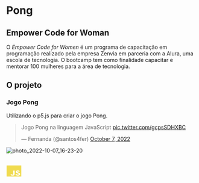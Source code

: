 # Pong
<h2>Empower Code for Woman</h2>
<p>O <em>Empower Code for Women</em> é um programa de capacitação em programação realizado pela empresa Zenvia em parceria com a Alura, uma escola de tecnologia. O bootcamp tem como finalidade capacitar e mentorar 100 mulheres para a área de tecnologia.</p>

##

<h2>O projeto</h2>
<h3>Jogo Pong</h3>
<p>Utilizando o p5.js para criar o jogo Pong.</p>
<blockquote class="twitter-tweet"><p lang="pt" dir="ltr">Jogo Pong na linguagem JavaScript <a href="https://t.co/gcpsSDHXBC">pic.twitter.com/gcpsSDHXBC</a></p>&mdash; Fernanda (@santos4fer) <a href="https://twitter.com/santos4fer/status/1578465221139890176?ref_src=twsrc%5Etfw">October 7, 2022</a></blockquote> 

![photo_2022-10-07_16-23-20](https://user-images.githubusercontent.com/111258557/194638786-9e4d4f82-d05c-47a6-812d-d006bb5f934b.jpg)

<div style="display: inline_block"><br>
<img align="center" alt="Fer-Js" height="30" width="40" src="https://raw.githubusercontent.com/devicons/devicon/master/icons/javascript/javascript-plain.svg">
</div>
